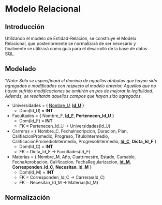 # Modelo Relacional

## Introducción
Utilizando el modelo de Entidad-Relación, se construye el Modelo Relacional, que posteriormente se normalizará de ser necesario y finalmente se utilizará como guía para el desarrollo de la base de datos SQL.

## Modelado
**Nota: Solo se especificará el dominio de aquellos atributos que hayan sido agregados o modificados con respecto al modelo anterior. Aquellos que no hayan sufrido modificaciones se omitirán en pos de mejorar la legibilidad.
Además, se resaltarán aquellos campos que hayan sido agregados.*

- Universidades = { <u>Nombre_U</u>, <u>**Id_U**</u> }
    - Dom(Id_U) = **INT**
- Facultades = { Nombre_F, <u>**Id_F**</u>, **Pertenecen_Id_U** }
    - Dom(Id_F) = **INT**
    - FK = Pertenecen_Id_U -> Universidades(Id_U)
- Carreras = { Nombre_C, FechaInscripcion, Duracion, Plan, CalifiacionPromedio, Progreso, TituloIntermedio, CalificacionPromedioIntermedio, ProgresoIntermedio, <u>**Id_C**</u>, **Dicta_Id_F** }
    - Dom(Id_C) = **INT**
    - FK = Dicta_Id_F -> Facultades(Id_F)
- Materias = { Nombre_M, Año, Cuatrimestre, Estado, Cursable, FechaAprobacion, Calificacion, FechaRegularizacion, <u>**Id_M**</u>, **Corresponden_Id_C**, **Necesitan_Id_M** }
    - Dom(Id_M) = **INT**
    - FK = Corresponden_Id_C -> Carreras(Id_C)
    - FK = Necesitan_Id_M -> Materias(Id_M)

## Normalización
